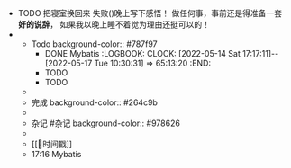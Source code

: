 - TODO 把寝室换回来 失败()晚上写下感悟！
  做任何事，事前还是得准备一套**好的说辞**，
  如果我以晚上睡不着觉为理由还挺可以的！
-
	- Todo
	  background-color:: #787f97
		- DONE Mybatis
		  :LOGBOOK:
		  CLOCK: [2022-05-14 Sat 17:17:11]--[2022-05-17 Tue 10:30:31] =>  65:13:20
		  :END:
		- TODO
		- TODO
	-
	- 完成
	  background-color:: #264c9b
	-
	- 杂记 #杂记
	  background-color:: #978626
	-
	- [[📌时间戳]]
	- 17:16 Mybatis